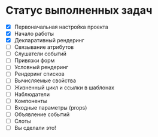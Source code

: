# Статус выполненных задач

- [x] Первоначальная настройка проекта
- [x] Начало работы
- [x] Декларативный рендеринг
- [ ] Связывание атрибутов
- [ ] Слушатели событий
- [ ] Привязки форм
- [ ] Условный рендеринг
- [ ] Рендеринг списков
- [ ] Вычисляемые свойства
- [ ] Жизненный цикл и ссылки в шаблонах
- [ ] Наблюдатели
- [ ] Компоненты
- [ ] Входные параметры (props)
- [ ] Объявление событий
- [ ] Слоты
- [ ] Вы сделали это!
